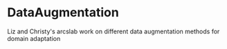 # DataAugmentation
Liz and Christy's arcslab work on different data augmentation methods for domain adaptation
